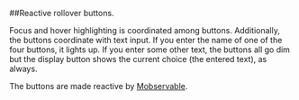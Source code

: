 ##Reactive rollover buttons. 

Focus and hover highlighting is coordinated among buttons. Additionally, the buttons coordinate with text input. If you enter the name of one of the four buttons, it lights up. If you enter some other text, the buttons all go dim but the display button shows the current choice (the entered text), as always.

The buttons are made reactive by [Mobservable](https://github.com/mweststrate/mobservable).
